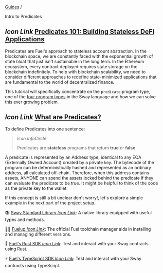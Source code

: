 [Guides](https://docs.fuel.network/guides/) /

Intro to Predicates

## _Icon Link_ [Predicates 101: Building Stateless DeFi Applications](https://docs.fuel.network/guides/intro-to-predicates/\#predicates-101-building-stateless-defi-applications)

Predicates are Fuel's approach to stateless account abstraction. In the blockchain space, we are constantly faced with the exponential growth of state bloat that just isn't sustainable in the long term.
In the Ethereum ecosystem, every contract deployed requires state storage on the blockchain indefinitely.
To help with blockchain scalability, we need to consider different approaches to redefine state-minimized applications that are fundamental to the world of decentralized finance.

This tutorial will specifically concentrate on the `predicate` program type, one of the [four program types](https://docs.fuel.network/docs/sway/sway-program-types/) in the Sway language and how we can solve this ever growing problem.

## _Icon Link_ [What are Predicates?](https://docs.fuel.network/guides/intro-to-predicates/\#what-are-predicates)

To define Predicates into one sentence:

> _Icon InfoCircle_
>
> Predicates are **stateless** programs that return **true** or **false**.

A predicate is represented by an Address type, identical to any EOA (Externally Owned Account) created by a private key. The bytecode of the program can be deterministically hashed and represented as an ordinary address, all calculated off-chain.
Therefore, when this address contains assets, ANYONE can spend the assets locked behind the predicate if they can evaluate the predicate to be true. It might be helpful to think of the code as the private key to the wallet.

If this concept is still a bit unclear don't worry!, let's explore a simple example in the next part of the project setup.

📚 [Sway Standard Library _Icon Link_](https://fuellabs.github.io/sway/master/std/): A native library equipped with useful types and methods.

🧑‍🔧 [Fuelup _Icon Link_](https://install.fuel.network/latest/): The official Fuel toolchain manager aids in installing and managing different versions.

🦀 [Fuel's Rust SDK _Icon Link_](https://docs.fuel.network/docs/fuels-rs/): Test and interact with your Sway contracts using Rust.

⚡ [Fuel's TypeScript SDK _Icon Link_](https://docs.fuel.network/docs/fuels-ts/): Test and interact with your Sway contracts using TypeScript.